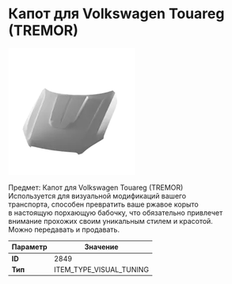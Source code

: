 # Капот для Volkswagen Touareg (TREMOR)

![Item Image](../img/2849.webp?raw=true)

Предмет: Капот для Volkswagen Touareg (TREMOR)<br>Используется для визуальной модификаций вашего<br>транспорта, способен превратить ваше ржавое корыто<br>в настоящую порхающую бабочку, что обязательно привлечет<br>внимание прохожих своим уникальным стилем и красотой.<br>Можно передавать и продавать.


| Параметр | Значение |
|----------|----------|
| **ID** | 2849 |
| **Тип** | ITEM_TYPE_VISUAL_TUNING |

